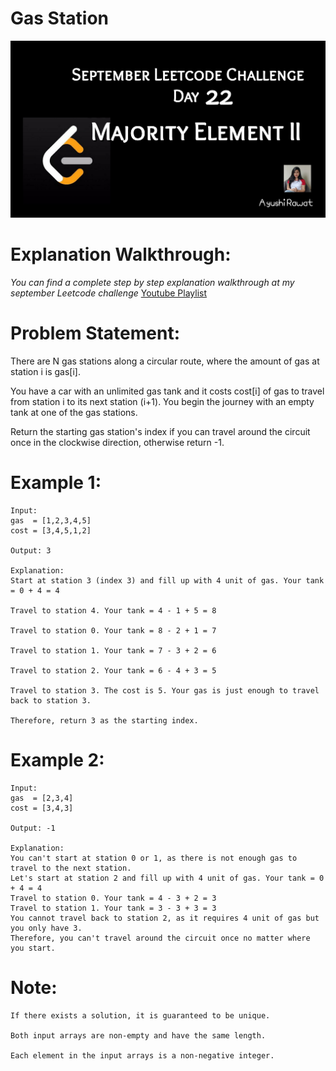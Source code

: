 Gas Station
==========================

![alt text](https://github.com/ayushi7rawat/LeetCode/blob/master/September%20Leetcode%20Challenge/D22%20Majority%20Element%20II/cover.jpg)

Explanation Walkthrough:
==========================
*You can find a complete step by step explanation walkthrough at my september Leetcode challenge* [Youtube Playlist](https://www.youtube.com/playlist?list=PLjaO05BrsbIP4_rYhYjB95q-IpxoIXmlm)

Problem Statement:
==========================
There are N gas stations along a circular route, where the amount of gas at station i is gas[i].

You have a car with an unlimited gas tank and it costs cost[i] of gas to travel from station i to its next station (i+1). You begin the journey with an empty tank at one of the gas stations.

Return the starting gas station's index if you can travel around the circuit once in the clockwise direction, otherwise return -1.

Example 1:
==========================
```
Input: 
gas  = [1,2,3,4,5]
cost = [3,4,5,1,2]

Output: 3

Explanation:
Start at station 3 (index 3) and fill up with 4 unit of gas. Your tank = 0 + 4 = 4

Travel to station 4. Your tank = 4 - 1 + 5 = 8

Travel to station 0. Your tank = 8 - 2 + 1 = 7

Travel to station 1. Your tank = 7 - 3 + 2 = 6

Travel to station 2. Your tank = 6 - 4 + 3 = 5

Travel to station 3. The cost is 5. Your gas is just enough to travel back to station 3.

Therefore, return 3 as the starting index.
```

Example 2:
==========================
```
Input: 
gas  = [2,3,4]
cost = [3,4,3]

Output: -1

Explanation:
You can't start at station 0 or 1, as there is not enough gas to travel to the next station.
Let's start at station 2 and fill up with 4 unit of gas. Your tank = 0 + 4 = 4
Travel to station 0. Your tank = 4 - 3 + 2 = 3
Travel to station 1. Your tank = 3 - 3 + 3 = 3
You cannot travel back to station 2, as it requires 4 unit of gas but you only have 3.
Therefore, you can't travel around the circuit once no matter where you start.
```

Note:
==========================
```
If there exists a solution, it is guaranteed to be unique.

Both input arrays are non-empty and have the same length.

Each element in the input arrays is a non-negative integer.
```
